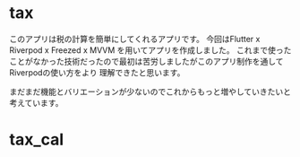 # tax

このアプリは税の計算を簡単にしてくれるアプリです。
今回はFlutter x Riverpod x Freezed x MVVM を用いてアプリを作成しました。
これまで使ったことがなかった技術だったので最初は苦労しましたがこのアプリ制作を通してRiverpodの使い方をより
理解できたと思います。

まだまだ機能とバリエーションが少ないのでこれからもっと増やしていきたいと考えています。

# tax_cal
